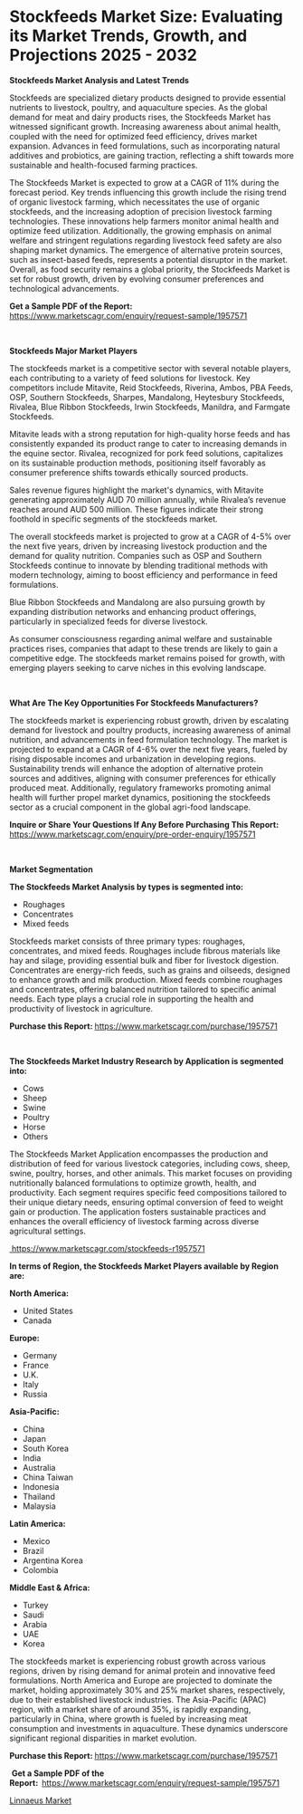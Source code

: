<p><h1>Stockfeeds Market Size: Evaluating its Market Trends, Growth, and Projections 2025 - 2032</h1></p><p><strong>Stockfeeds Market Analysis and Latest Trends</strong></p>
<p><p>Stockfeeds are specialized dietary products designed to provide essential nutrients to livestock, poultry, and aquaculture species. As the global demand for meat and dairy products rises, the Stockfeeds Market has witnessed significant growth. Increasing awareness about animal health, coupled with the need for optimized feed efficiency, drives market expansion. Advances in feed formulations, such as incorporating natural additives and probiotics, are gaining traction, reflecting a shift towards more sustainable and health-focused farming practices.</p><p>The Stockfeeds Market is expected to grow at a CAGR of 11% during the forecast period. Key trends influencing this growth include the rising trend of organic livestock farming, which necessitates the use of organic stockfeeds, and the increasing adoption of precision livestock farming technologies. These innovations help farmers monitor animal health and optimize feed utilization. Additionally, the growing emphasis on animal welfare and stringent regulations regarding livestock feed safety are also shaping market dynamics. The emergence of alternative protein sources, such as insect-based feeds, represents a potential disruptor in the market. Overall, as food security remains a global priority, the Stockfeeds Market is set for robust growth, driven by evolving consumer preferences and technological advancements.</p></p>
<p><strong>Get a Sample PDF of the Report:&nbsp;</strong> <a href="https://www.marketscagr.com/enquiry/request-sample/1957571?utm_campaign=2304&utm_medium=2&utm_source=Github&utm_content=ia&utm_term=30032025&utm_id=stockfeeds">https://www.marketscagr.com/enquiry/request-sample/1957571</a></p>
<p>&nbsp;</p>
<p><strong>Stockfeeds Major Market Players</strong></p>
<p><p>The stockfeeds market is a competitive sector with several notable players, each contributing to a variety of feed solutions for livestock. Key competitors include Mitavite, Reid Stockfeeds, Riverina, Ambos, PBA Feeds, OSP, Southern Stockfeeds, Sharpes, Mandalong, Heytesbury Stockfeeds, Rivalea, Blue Ribbon Stockfeeds, Irwin Stockfeeds, Manildra, and Farmgate Stockfeeds. </p><p>Mitavite leads with a strong reputation for high-quality horse feeds and has consistently expanded its product range to cater to increasing demands in the equine sector. Rivalea, recognized for pork feed solutions, capitalizes on its sustainable production methods, positioning itself favorably as consumer preference shifts towards ethically sourced products.</p><p>Sales revenue figures highlight the market's dynamics, with Mitavite generating approximately AUD 70 million annually, while Rivalea’s revenue reaches around AUD 500 million. These figures indicate their strong foothold in specific segments of the stockfeeds market.</p><p>The overall stockfeeds market is projected to grow at a CAGR of 4-5% over the next five years, driven by increasing livestock production and the demand for quality nutrition. Companies such as OSP and Southern Stockfeeds continue to innovate by blending traditional methods with modern technology, aiming to boost efficiency and performance in feed formulations.</p><p>Blue Ribbon Stockfeeds and Mandalong are also pursuing growth by expanding distribution networks and enhancing product offerings, particularly in specialized feeds for diverse livestock.</p><p>As consumer consciousness regarding animal welfare and sustainable practices rises, companies that adapt to these trends are likely to gain a competitive edge. The stockfeeds market remains poised for growth, with emerging players seeking to carve niches in this evolving landscape.</p></p>
<p>&nbsp;</p>
<p><strong>What Are The Key Opportunities For Stockfeeds Manufacturers?</strong></p>
<p><p>The stockfeeds market is experiencing robust growth, driven by escalating demand for livestock and poultry products, increasing awareness of animal nutrition, and advancements in feed formulation technology. The market is projected to expand at a CAGR of 4-6% over the next five years, fueled by rising disposable incomes and urbanization in developing regions. Sustainability trends will enhance the adoption of alternative protein sources and additives, aligning with consumer preferences for ethically produced meat. Additionally, regulatory frameworks promoting animal health will further propel market dynamics, positioning the stockfeeds sector as a crucial component in the global agri-food landscape.</p></p>
<p><strong>Inquire or Share Your Questions If Any Before Purchasing This Report:</strong> <a href="https://www.marketscagr.com/enquiry/pre-order-enquiry/1957571?utm_campaign=2304&utm_medium=2&utm_source=Github&utm_content=ia&utm_term=30032025&utm_id=stockfeeds">https://www.marketscagr.com/enquiry/pre-order-enquiry/1957571</a></p>
<p>&nbsp;</p>
<p><strong>Market Segmentation</strong></p>
<p><strong>The Stockfeeds Market Analysis by types is segmented into:</strong></p>
<p><ul><li>Roughages</li><li>Concentrates</li><li>Mixed feeds</li></ul></p>
<p><p>Stockfeeds market consists of three primary types: roughages, concentrates, and mixed feeds. Roughages include fibrous materials like hay and silage, providing essential bulk and fiber for livestock digestion. Concentrates are energy-rich feeds, such as grains and oilseeds, designed to enhance growth and milk production. Mixed feeds combine roughages and concentrates, offering balanced nutrition tailored to specific animal needs. Each type plays a crucial role in supporting the health and productivity of livestock in agriculture.</p></p>
<p><strong>Purchase this Report:&nbsp;</strong><a href="https://www.marketscagr.com/purchase/1957571?utm_campaign=2304&utm_medium=2&utm_source=Github&utm_content=ia&utm_term=30032025&utm_id=stockfeeds">https://www.marketscagr.com/purchase/1957571</a></p>
<p>&nbsp;</p>
<p><strong>The Stockfeeds Market Industry Research by Application is segmented into:</strong></p>
<p><ul><li>Cows</li><li>Sheep</li><li>Swine</li><li>Poultry</li><li>Horse</li><li>Others</li></ul></p>
<p><p>The Stockfeeds Market Application encompasses the production and distribution of feed for various livestock categories, including cows, sheep, swine, poultry, horses, and other animals. This market focuses on providing nutritionally balanced formulations to optimize growth, health, and productivity. Each segment requires specific feed compositions tailored to their unique dietary needs, ensuring optimal conversion of feed to weight gain or production. The application fosters sustainable practices and enhances the overall efficiency of livestock farming across diverse agricultural settings.</p></p>
<p><a href="https://www.marketscagr.com/stockfeeds-r1957571?utm_campaign=2304&utm_medium=2&utm_source=Github&utm_content=ia&utm_term=30032025&utm_id=stockfeeds">&nbsp;https://www.marketscagr.com/stockfeeds-r1957571</a></p>
<p><strong>In terms of Region, the Stockfeeds Market Players available by Region are:</strong></p>
<p>
    <p> <strong> North America: </strong>
        <ul>
            <li>United States</li>
            <li>Canada</li>
        </ul>
        </p> 
    <p> <strong> Europe: </strong>
        <ul>
            <li>Germany</li>
            <li>France</li>
            <li>U.K.</li>
            <li>Italy</li>
            <li>Russia</li>
        </ul>
        </p> 
    <p> <strong> Asia-Pacific: </strong>
        <ul>
            <li>China</li>
            <li>Japan</li>
            <li>South Korea</li>
            <li>India</li>
            <li>Australia</li>
            <li>China Taiwan</li>
            <li>Indonesia</li>
            <li>Thailand</li>
            <li>Malaysia</li>
        </ul>
        </p> 
    <p> <strong> Latin America: </strong>
        <ul>
            <li>Mexico</li>
            <li>Brazil</li>
            <li>Argentina Korea</li>
            <li>Colombia</li>
        </ul>
        </p> 
    <p> <strong> Middle East & Africa: </strong>
        <ul>
            <li>Turkey</li>
            <li>Saudi</li>
            <li>Arabia</li>
            <li>UAE</li>
            <li>Korea</li>
        </ul>
    </p>
    </p>
<p><p>The stockfeeds market is experiencing robust growth across various regions, driven by rising demand for animal protein and innovative feed formulations. North America and Europe are projected to dominate the market, holding approximately 30% and 25% market shares, respectively, due to their established livestock industries. The Asia-Pacific (APAC) region, with a market share of around 35%, is rapidly expanding, particularly in China, where growth is fueled by increasing meat consumption and investments in aquaculture. These dynamics underscore significant regional disparities in market evolution.</p></p>
<p><strong>Purchase this Report: </strong><a href="https://www.marketscagr.com/purchase/1957571?utm_campaign=2304&utm_medium=2&utm_source=Github&utm_content=ia&utm_term=30032025&utm_id=stockfeeds">https://www.marketscagr.com/purchase/1957571</a></p>
<p>&nbsp;<strong>Get a Sample PDF of the Report:&nbsp;&nbsp;</strong><a href="https://www.marketscagr.com/enquiry/request-sample/1957571?utm_campaign=2304&utm_medium=2&utm_source=Github&utm_content=ia&utm_term=30032025&utm_id=stockfeeds">https://www.marketscagr.com/enquiry/request-sample/1957571</a></p>
<p><strong></strong></p>
<p><p><a href="https://github.com/ilonaenterline65/Market-Research-Report-List-1/blob/main/linnaeus-market.md?utm_campaign=2304&utm_medium=2&utm_source=Github&utm_content=ia&utm_term=30032025&utm_id=stockfeeds">Linnaeus Market</a></p></p>